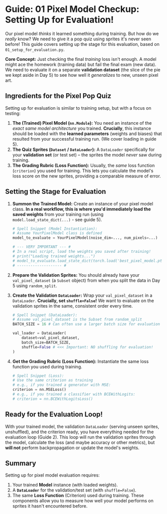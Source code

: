 # Guide: 01 Pixel Model Checkup: Setting Up for Evaluation!

Our pixel model _thinks_ it learned something during training. But how do we _really_ know? We need to give it a pop quiz using sprites it's never seen before! This guide covers setting up the stage for this evaluation, based on `01_setup_for_evaluation.py`.

**Core Concept:** Just checking the final _training_ loss isn't enough. A model might ace the homework (training data) but fail the final exam (new data). We need to evaluate it on a separate **validation dataset** (the slice of the pie we kept aside in Day 5) to see how well it _generalizes_ to new, unseen pixel art.

## Ingredients for the Pixel Pop Quiz

Setting up for evaluation is similar to training setup, but with a focus on testing:

1.  **The (Trained) Pixel Model (`nn.Module`):** You need an instance of the _exact same model architecture_ you trained. **Crucially**, this instance should be loaded with the **learned parameters** (weights and biases) that resulted from your successful training run. (We cover loading in guide 5).
2.  **The Quiz Sprites (`Dataset` / `DataLoader`):** A `DataLoader` specifically for your **validation set** (or test set) – the sprites the model _never_ saw during training.
3.  **The Grading Rubric (Loss Function):** Usually, the _same_ loss function (`criterion`) you used for training. This lets you calculate the model's loss score on the new sprites, providing a comparable measure of error.

## Setting the Stage for Evaluation

1.  **Summon the Trained Model:** Create an instance of your pixel model class. **In a real workflow, this is where you'd immediately load the saved weights** from your training run (using `model.load_state_dict(...)` - see guide 5).

    ```python
    # Spell Snippet (Model Instantiation):
    # Assume YourPixelModel class is defined
    model_to_evaluate = YourPixelModel(noise_dim=..., num_pixels=...)

    # --- VERY IMPORTANT --- #
    # In a real script, load the weights you saved after training!
    # print("Loading trained weights...")
    # model_to_evaluate.load_state_dict(torch.load('best_pixel_model.pth'))
    # -------------------- #
    ```

2.  **Prepare the Validation Sprites:** You should already have your `val_pixel_dataset` (a `Subset` object) from when you split the data in Day 5 using `random_split`.

3.  **Create the Validation `DataLoader`:** Wrap your `val_pixel_dataset` in a `DataLoader`. **Crucially, set `shuffle=False`!** We want to evaluate on the validation sprites in the same, consistent order every time.

    ```python
    # Spell Snippet (DataLoader):
    # Assume val_pixel_dataset is the Subset from random_split
    BATCH_SIZE = 16 # Can often use a larger batch size for evaluation

    val_loader = DataLoader(
        dataset=val_pixel_dataset,
        batch_size=BATCH_SIZE,
        shuffle=False # <<< Important: NO shuffling for evaluation!
    )
    ```

4.  **Get the Grading Rubric (Loss Function):** Instantiate the same loss function you used during training.

    ```python
    # Spell Snippet (Loss):
    # Use the same criterion as training
    # e.g., if you trained a generator with MSE:
    criterion = nn.MSELoss()
    # e.g., if you trained a classifier with BCEWithLogits:
    # criterion = nn.BCEWithLogitsLoss()
    ```

## Ready for the Evaluation Loop!

With your trained model, the validation `DataLoader` (serving unseen sprites, unshuffled), and the criterion ready, you have everything needed for the evaluation loop (Guide 2). This loop will run the validation sprites through the model, calculate the loss (and maybe accuracy or other metrics), but **will not** perform backpropagation or update the model's weights.

## Summary

Setting up for pixel model evaluation requires:

1. Your trained **Model** instance (with loaded weights).
2. A **`DataLoader`** for the validation/test set (with `shuffle=False`).
3. The same **Loss Function** (Criterion) used during training.
   These components allow you to measure how well your model performs on sprites it hasn't encountered before.
